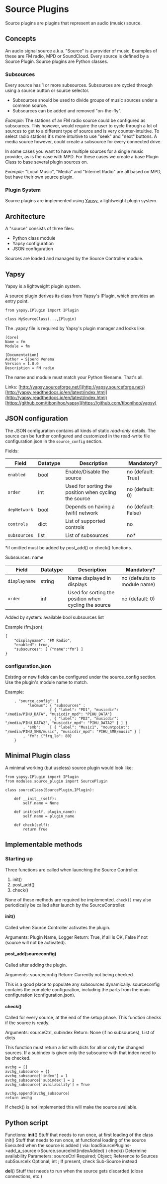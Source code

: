 # Source Plugins

Source plugins are plugins that represent an audio (music) source.


## Concepts

An audio signal source a.k.a. "Source" is a provider of music. Examples of these are FM radio, MPD or SoundCloud.
Every source is defined by a Source Plugin. Source plugins are Python classes.

### Subsources
Every source has 1 or more subsources. Subsources are cycled through using a source button or source selector.

 - Subsources should be used to divide groups of music sources under a common source.
 - Subsources can be added and removed "on-the-fly".

*Example:* The stations of an FM radio source could be configured as subsources. This however, would require the user to cycle through a lot of sources to get to a different type of source and is very counter-intuitive. To select radio stations it's more intuitive to use "seek" and "next" buttons.
A media source however, could create a subsource for every connected drive.

In some cases you want to have multiple sources for a single music provider, as is the case with MPD.
For these cases we create a base Plugin Class to base several plugin sources on.

*Example:* "Local Music", "Media" and "Internet Radio" are all based on MPD, but have their own source plugin.


### Plugin System

Source plugins are implemented using [Yapsy](#Yapsy), a lightweight plugin system.


## Architecture

A "source" consists of three files:

 - Python class module
 - Yapsy configuration
 - JSON configuration

Sources are loaded and managed by the Source Controller module.


## Yapsy

Yapsy is a lightweight plugin system.

A source plugin derives its class from Yapsy's IPlugin, which provides an entry point.

```
from yapsy.IPlugin import IPlugin

class MySourceClass(...,IPlugin)
```

The .yapsy file is required by Yapsy's plugin manager and looks like:

```
[Core]
Name = fm
Module = fm

[Documentation]
Author = Sjoerd Venema
Version = 1.0.0
Description = FM radio
```

The name and module must match your Python filename.
That's all.

Links:
[http://yapsy.sourceforge.net/](http://yapsy.sourceforge.net/)
[http://yapsy.readthedocs.io/en/latest/index.html](http://yapsy.readthedocs.io/en/latest/index.html)
[https://github.com/tibonihoo/yapsy](https://github.com/tibonihoo/yapsy)

## JSON configuration

The JSON configuration contains all kinds of static *read-only* details.
The source can be further configured and customized in the read-write file configuration.json in the `source_config` section.

Fields:

Field | Datatype | Description | Mandatory?
--- | --- | --- | ---
`enabled` | bool | Enable/Disable the source | no (default: True)
`order` | int | Used for sorting the position when cycling the source | no (default: 0)
`depNetwork` | bool | Depends on having a (wifi) network | no (default: False)
`controls` | dict | List of supported controls | no
`subsources` | list | List of subsources | no*

*if omitted must be added by post_add() or check() functions.

Subsources:
name

Field | Datatype | Description | Mandatory?
--- | --- | --- | ---
`displayname` | string | Name displayed in displays | no (defaults to module name)
`order` | int | Used for sorting the position when cycling the source | no (default: 0)


Added by system:
available	bool
subsources	list

Example (fm.json): 
```
{
	"displayname": "FM Radio",
	"enabled": true,
	"subsources": [ {"name":"fm"} ]
}
```

### configuration.json

Existing or new fields can be configured under the source_config section. Use the plugin's module name to match.

Example:
```
	, "source_config": {
		  "locmus": { "subsources" : 
		            [ { "label": "PD1", "musicdir": "/media/PIHU_DATA", "musicdir_mpd": "PIHU_DATA"}
		            , { "label": "PD2", "musicdir": "/media/PIHU_DATA2", "musicdir_mpd": "PIHU_DATA2" } ] }
		, "smb":    [ { "label": "Music1", "mountpoint": "/media/PIHU_SMB/music", "musicdir_mpd": "PIHU_SMB/music" } ]
		, "fm": {"frq_lo": 80}
	}
```


## Minimal Plugin class

A minimal working (but useless) source plugin would look like:

```
from yapsy.IPlugin import IPlugin
from modules.source_plugin import SourcePlugin

class sourceClass(SourcePlugin,IPlugin):

	def __init__(self):
		self.name = None
		
	def init(self, plugin_name):
		self.name = plugin_name	
		
	def check(self):
		return True

```

## Implementable methods

### Starting up

Three functions are called when launching the Source Controller.
 1. init()
 2. post_add()
 3. check()

None of these methods are required be implemented.
`check()` may also periodically be called after launch by the SourceController.

#### init()

Called when Source Controller activates the plugin.

Arguments: Plugin Name, Logger
Return: True, if all is OK, False if not (source will not be activated).

#### post_add(sourceconfig)

Called after adding the plugin.

Arguments: sourceconfig
Return: Currently not being checked

This is a good place to populate any subsources dynamically.
sourceconfig contains the complete configuration, including the parts from the main configuration (configuration.json).


#### check()

Called for every source, at the end of the setup phase. This function checks if the source is ready.

Arguments: sourceCtrl, subindex
Return: None (if no subsources), List of dicts

This function must return a list with dicts for all or only the changed sources.
If a subindex is given only the subsource with that index need to be checked.

```
avchg = []
avchg_subsource = {}
avchg_subsource['index'] = 1
avchg_subsource['subindex'] = 1
avchg_subsource['availability'] = True

avchg.append(avchg_subsource)
return avchg

```

If check() is not implemented this will make the source available.


Python script
----------------

Functions:
 __init__()	Stuff that needs to run once, at first loading of the class
 init()		Stuff that needs to run once, at functional loading of the source
		Executed when the source is added ( via: loadSourcePlugins->add_a_source->Source.sourceInit(indexAdded) )
 check()		Determine availability
		Parameters:
			sourceCtrl	Required; Object; Reference to Sources
			subSourceIx	Optional; int	; If present, check Sub-Source instead

 __del__()	Stuff that needs to run when the source gets discarded (close connections, etc.)